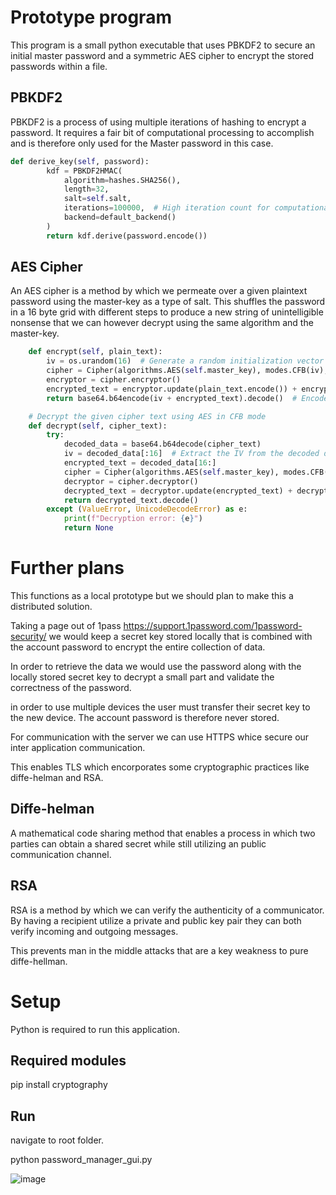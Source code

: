 # Prototype program

This program is a small python executable that uses PBKDF2 to secure an initial master password and a symmetric AES cipher to encrypt the stored passwords within a file.

## PBKDF2

PBKDF2 is a process of using multiple iterations of hashing to encrypt a password. It requires a fair bit of computational processing to accomplish and is therefore only used for the Master password in this case.

```python
def derive_key(self, password):
        kdf = PBKDF2HMAC(
            algorithm=hashes.SHA256(),
            length=32,
            salt=self.salt,
            iterations=100000,  # High iteration count for computational cost against brute-force attacks
            backend=default_backend()
        )
        return kdf.derive(password.encode())
```

## AES Cipher

An AES cipher is a method by which we permeate over a given plaintext password using the master-key as a type of salt. This shuffles the password in a 16 byte grid with different steps to produce a new string of unintelligible nonsense that we can however decrypt using the same algorithm and the master-key.

```python
    def encrypt(self, plain_text):
        iv = os.urandom(16)  # Generate a random initialization vector (IV)
        cipher = Cipher(algorithms.AES(self.master_key), modes.CFB(iv), backend=default_backend())
        encryptor = cipher.encryptor()
        encrypted_text = encryptor.update(plain_text.encode()) + encryptor.finalize()
        return base64.b64encode(iv + encrypted_text).decode()  # Encode IV + encrypted text as base64

    # Decrypt the given cipher text using AES in CFB mode
    def decrypt(self, cipher_text):
        try:
            decoded_data = base64.b64decode(cipher_text)
            iv = decoded_data[:16]  # Extract the IV from the decoded data
            encrypted_text = decoded_data[16:]
            cipher = Cipher(algorithms.AES(self.master_key), modes.CFB(iv), backend=default_backend())
            decryptor = cipher.decryptor()
            decrypted_text = decryptor.update(encrypted_text) + decryptor.finalize()
            return decrypted_text.decode()
        except (ValueError, UnicodeDecodeError) as e:
            print(f"Decryption error: {e}")
            return None
```

# Further plans

This functions as a local prototype but we should plan to make this a distributed solution.

Taking a page out of 1pass https://support.1password.com/1password-security/ we would keep a secret key stored locally that is combined with the account password to encrypt the entire collection of data.

In order to retrieve the data we would use the password along with the locally stored secret key to decrypt a small part and validate the correctness of the password.

in order to use multiple devices the user must transfer their secret key to the new device. The account password is therefore never stored.

For communication with the server we can use HTTPS whice secure our inter application communication.

This enables TLS which encorporates some cryptographic practices like diffe-helman and RSA.

## Diffe-helman

A mathematical code sharing method that enables a process in which two parties can obtain a shared secret while still utilizing an public communication channel. 

## RSA

RSA is a method by which we can verify the authenticity of a communicator. By having a recipient utilize a private and public key pair they can both verify incoming and outgoing messages.

This prevents man in the middle attacks that are a key weakness to pure diffe-hellman.

# Setup

Python is required to run this application.

## Required modules

pip install cryptography

## Run

navigate to root folder.

python password_manager_gui.py

![image](https://github.com/user-attachments/assets/2d149824-1afe-4c3e-9bbd-e7d2fff4ba96)

